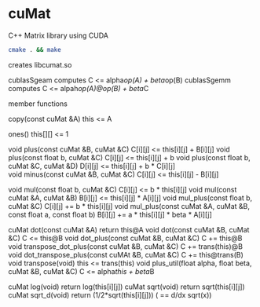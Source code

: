 # cuMat

C++ Matrix library using CUDA

```bash
cmake . && make
```
creates libcumat.so

cublasSgeam computes C <= alpha*op(A) + beta*op(B)
cublasSgemm computes C <= alpah*op(A)@op(B) + beta*C

member functions

copy(const cuMat &A) this <= A

ones()   this[][] <= 1

void plus(const cuMat &B, cuMat &C)            C[i][j] <= this[i][j] + B[i][j]
void plus(const float b, cuMat &C)             C[i][j] <= this[i][j] + b
void plus(const float b, cuMat &C, cuMat &D)   D[i][j] <= this[i][j] + b * C[i][j]    
void minus(const cuMat &B, cuMat &C)           C[i][j] <= this[i][j] - B[i][j]

void mul(const float b, cuMat &C)              C[i][j] <= b * this[i][j]
void mul(const cuMat &A, cuMat &B)             B[i][j] <= this[i][j] * A[i][j]
void mul_plus(const float b, cuMat &C)         C[i][j] += b * this[i][j]
void mul_plus(const cuMat &A, cuMat &B,
              const float a, const float b)    B[i][j] += a * this[i][j] * beta * A[i][j]

cuMat dot(const cuMat &A)                      return this@A
void dot(const cuMat &B, cuMat &C)             C <= this@B
void dot_plus(const cuMat &B, cuMat &C)        C += this@B
void transpose_dot_plus(const cuMat &B,
                        cuMat &C)              C += trans(this)@B
void dot_transpose_plus(const cuMAt &B,
                        cuMat &C)              C += this@trans(B)
void transpose(void)                           this <= trans(this)
void plus_util(float alpha, float beta,
               cuMat &B, cuMat &C)             C <= alpha*this + beta*B

cuMat log(void)                                return log(this[i][j])
cuMat sqrt(void)                               return sqrt(this[i][j])
cuMat sqrt_d(void)                             return (1/2*sqrt(this[i][j])) ( == d/dx sqrt(x))